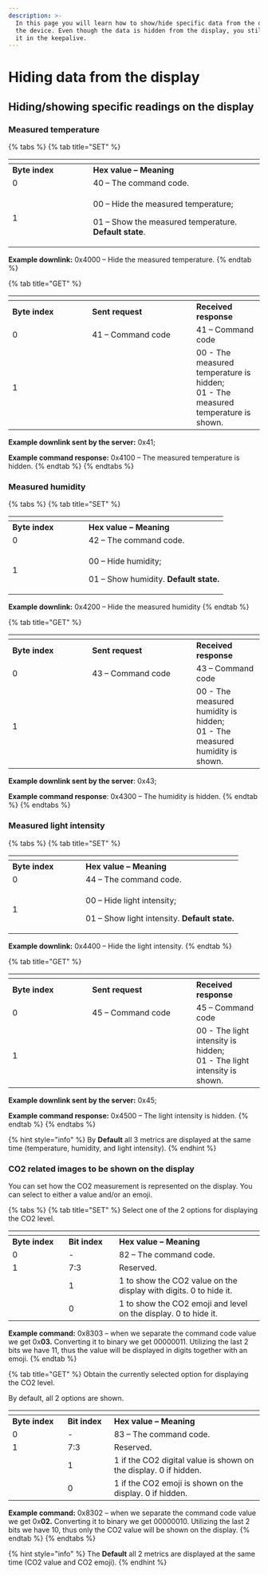 ```yaml
---
description: >-
  In this page you will learn how to show/hide specific data from the display of
  the device. Even though the data is hidden from the display, you still receive
  it in the keepalive.
---
```


# Hiding data from the display

## **Hiding/showing spеcific readings on the display**

### Measured temperature

{% tabs %}
{% tab title="SET" %}
<table data-header-hidden><thead><tr><th width="146"></th><th></th></tr></thead><tbody><tr><td><strong>Byte index</strong></td><td><strong>Hex value – Meaning</strong></td></tr><tr><td>0</td><td>40 – The command code.</td></tr><tr><td>1</td><td><p>00 – Hide the measured temperature;</p><p>01 – Show the measured temperature. <strong>Default state</strong>.</p></td></tr></tbody></table>

**Example downlink:** 0x4000 – Hide the measured temperature.
{% endtab %}

{% tab title="GET" %}
<table data-header-hidden><thead><tr><th width="143.99999999999997"></th><th width="193"></th><th></th></tr></thead><tbody><tr><td><strong>Byte index</strong></td><td><strong>Sent request</strong></td><td><strong>Received response</strong></td></tr><tr><td>0</td><td>41 – Command code</td><td>41 – Command code</td></tr><tr><td>1</td><td> </td><td>00 - The measured temperature is hidden;<br>01 - The measured temperature is shown.</td></tr></tbody></table>

**Example downlink sent by the server:** 0x41;

**Example command response:** 0x4100 – The measured temperature is hidden.
{% endtab %}
{% endtabs %}

### Measured humidity

{% tabs %}
{% tab title="SET" %}
<table data-header-hidden><thead><tr><th width="137"></th><th></th></tr></thead><tbody><tr><td><strong>Byte index</strong></td><td><strong>Hex value – Meaning</strong></td></tr><tr><td>0</td><td>42 – The command code.</td></tr><tr><td>1</td><td><p>00 – Hide humidity;</p><p>01 – Show humidity. <strong>Default state.</strong></p></td></tr></tbody></table>

**Example downlink:** 0x4200 – Hide the measured humidity
{% endtab %}

{% tab title="GET" %}
<table data-header-hidden><thead><tr><th width="143.99999999999997"></th><th width="193"></th><th></th></tr></thead><tbody><tr><td><strong>Byte index</strong></td><td><strong>Sent request</strong></td><td><strong>Received response</strong></td></tr><tr><td>0</td><td>43 – Command code</td><td>43 – Command code</td></tr><tr><td>1</td><td> </td><td>00 - The measured humidity is hidden;<br>01 - The measured humidity is shown.</td></tr></tbody></table>

**Example downlink sent by the server**: 0x43;

**Example command response**: 0x4300 – The humidity is hidden.
{% endtab %}
{% endtabs %}

### Measured light intensity

{% tabs %}
{% tab title="SET" %}
<table data-header-hidden><thead><tr><th width="131"></th><th></th></tr></thead><tbody><tr><td><strong>Byte index</strong></td><td><strong>Hex value – Meaning</strong></td></tr><tr><td>0</td><td>44 – The command code.</td></tr><tr><td>1</td><td><p>00 – Hide light intensity;</p><p>01 – Show light intensity. <strong>Default state.</strong></p></td></tr></tbody></table>

**Example downlink:** 0x4400 – Hide the light intensity.
{% endtab %}

{% tab title="GET" %}
<table data-header-hidden><thead><tr><th width="143.99999999999997"></th><th width="193"></th><th></th></tr></thead><tbody><tr><td><strong>Byte index</strong></td><td><strong>Sent request</strong></td><td><strong>Received response</strong></td></tr><tr><td>0</td><td>45 – Command code</td><td>45 – Command code</td></tr><tr><td>1</td><td> </td><td>00 - The light intensity is hidden;<br>01 - The light intensity is shown.</td></tr></tbody></table>

**Example downlink sent by the server:** 0x45;

**Example command response:** 0x4500 – The light intensity is hidden.
{% endtab %}
{% endtabs %}

{% hint style="info" %}
By **Default** all 3 metrics are displayed at the same time (temperature, humidity, and light intensity).
{% endhint %}

### CO2 related images to be shown on the display

You can set how the CO2 measurement is represented on the display. You can select to either a value and/or an emoji.

{% tabs %}
{% tab title="SET" %}
Select one of the 2 options for displaying the CO2 level.

<table data-header-hidden><thead><tr><th width="97"></th><th width="85"></th><th></th></tr></thead><tbody><tr><td><strong>Byte index</strong></td><td><strong>Bit index</strong></td><td><strong>Hex value – Meaning</strong></td></tr><tr><td>0</td><td>-</td><td>82 – The command code.</td></tr><tr><td>1</td><td>7:3</td><td>Reserved.</td></tr><tr><td></td><td>1</td><td>1 to show the CO2 value on the display with digits. 0 to hide it.</td></tr><tr><td></td><td>0</td><td>1 to show the CO2 emoji and level on the display. 0 to hide it.</td></tr></tbody></table>

**Example command:** 0x8303 – when we separate the command code value we get 0x**03.** Converting it to binary we get 00000011. Utilizing the last 2 bits we have 11, thus the value will be displayed in digits together with an emoji.
{% endtab %}

{% tab title="GET" %}
Obtain the currently selected option for displaying the CO2 level.

By default, all 2 options are shown.

<table data-header-hidden><thead><tr><th width="95"></th><th width="77"></th><th></th></tr></thead><tbody><tr><td><strong>Byte index</strong></td><td><strong>Bit index</strong></td><td><strong>Hex value – Meaning</strong></td></tr><tr><td>0</td><td>-</td><td>83 – The command code.</td></tr><tr><td>1</td><td>7:3</td><td>Reserved.</td></tr><tr><td></td><td>1</td><td>1 if the CO2 digital value is shown on the display. 0 if hidden.</td></tr><tr><td></td><td>0</td><td>1 if the CO2 emoji is shown on the display. 0 if hidden.</td></tr></tbody></table>

**Example command:** 0x8302 – when we separate the command code value we get 0x**02.** Converting it to binary we get 00000010. Utilizing the last 2 bits we have 10, thus only the CO2 value will be shown on the display.
{% endtab %}
{% endtabs %}

{% hint style="info" %}
The **Default** all 2 metrics are displayed at the same time (CO2 value and CO2 emoji).
{% endhint %}
